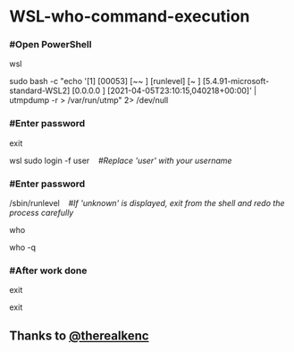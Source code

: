 # WSL-who-command-execution

### #Open PowerShell

wsl

sudo bash -c "echo '[1] [00053] [~~  ] [runlevel] [~       ] [5.4.91-microsoft-standard-WSL2] [0.0.0.0    ] [2021-04-05T23:10:15,040218+00:00]' | utmpdump -r > /var/run/utmp" 2> /dev/null

### #Enter password

exit

wsl sudo login -f user &nbsp;&nbsp;&nbsp;_#Replace 'user' with your username_

### #Enter password

/sbin/runlevel &nbsp;&nbsp;&nbsp;_#If 'unknown' is displayed, exit from the shell and redo the process carefully_

who

who -q

### #After work done

exit

exit          


## Thanks to [@therealkenc](https://github.com/therealkenc)

